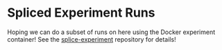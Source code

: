 # Spliced Experiment Runs

Hoping we can do a subset of runs on here using the Docker experiment container!
See the [splice-experiment](https://github.com/buildsi/spliced-experiment) repository for details!
